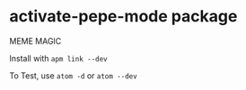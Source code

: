 # activate-pepe-mode package

MEME MAGIC

Install with `apm link --dev`

To Test, use `atom -d` or `atom --dev`
